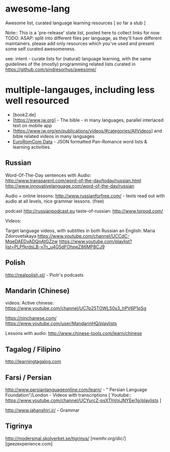 # awesome-lang
Awesome list, curated language learning resources
[ so far a stub ]

Note:: This is a 'pre-release' state list, posted here to collect links for now. TODO: ASAP: split into different files per language, as they'll have different maintainers. please add only resources which you've used and present some self curated awesomeness.

see: intent - curate lists for (natural) language learning, with the same guidelines of 
the (mostly) programming related lists curated in
https://github.com/sindresorhus/awesome/

# multiple-langauges, including less well resourced
* [book2.de] 
* [https://www.jw.org] - The bible - in many languages, parallel interlaced text on mobile app
* [https://www.jw.org/en/publications/videos/#categories/AllVideos] and bible related videos in many languages
* [EuroRomCom Data](https://github.com/kirkins/euroromcom) - JSON formatted Pan-Romance word lists & learning activities.


## Russian

Word-Of-The-Day sentences with Audio:
http://www.transparent.com/word-of-the-day/today/russian.html
http://www.innovativelanguage.com/word-of-the-day/russian

Audio + online lessons: 
http://www.russianforfree.com/ - texts read out with audio at all levels, nice grammar lessons. (free)

podcast
http://russianpodcast.eu
taste-of-russian:
http://www.torpod.com/


Videos:

Target language videos, with subtitles in both Russian an English:
Maria Zdorovetskaya
https://www.youtube.com/channel/UCCdC-MqeDAEDvADQnAtGZzw
https://www.youtube.com/playlist?list=PLPfkrdsLB-v7n_u4G5dFOhpeZ86MP8CJ9


## Polish

http://realpolish.pl/ - Piotr's podcasts


## Mandarin (Chinese)

videos:
Active chinese:
https://www.youtube.com/channel/UC7p25TOWL50s3_hPV6P1pSg

https://ninchanese.com/
https://www.youtube.com/user/MandarinHQ/playlists

Lessons with audio:
http://www.chinese-tools.com/learn/chinese

## Tagalog / Filipino 
http://learningtagalog.com

## Farsi / Persian
http://www.persianlanguageonline.com/learn/  - " Persian Language Foundation"/London - Videos with transcriptions [ Youtube:: https://www.youtube.com/channel/UCYurcZ-psXThVoiJNYEei1g/playlists ]

http://www.jahanshiri.ir/ - Grammar 

## Tigrinya 
http://modersmal.skolverket.se/tigrinya/
[memhr.org/dic/]
[geezexperience.com]




